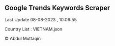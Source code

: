 

## Google Trends Keywords Scraper 
 
Last Update 08-08-2023 , 10:06:55

Country List :
VIETNAM.json



© Abdul Muttaqin 
